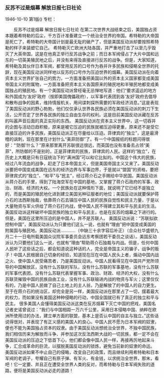 ### 反苏不过是烟幕  解放日报七日社论

1946-10-10
第1版()
专栏：

　　反苏不过是烟幕
    解放日报七日社论
    在第二次世界大战结束之后，美国独占资本跟着希特勒的后尘，千方百计准备建立一个统治全世界的帝国。希特勒的大帝国是死亡了，希特勒的大帝国计划是最无耻的破产了，但是美国反动派却要按照希特勒的样子来装塑它自己。
    希特勒灭亡欧洲大陆各国，并严重地打击了以至几乎毁灭了大英帝国，这是在他真正举行反苏战争之前；而日本军阀侵占了大片中国和远东的一切英美殖民地之后，并没有来得及直接进行反苏的战争。但是，大家知道，希特勒及其伙伴日本军阀，都曾用反苏的口号作为吞并许多民族和侵略全世界的托辞，现在美国反动派同样地以反苏的口号作为压迫世界的烟幕。美国反动派在向着资本主义世界扩张自己的势力，一方面准备把美国以外的资本主义国家都变成美国帝国主义的附属物，一方面准备把资本主义各国原来的殖民地和半殖民地都变成美国独占的殖民地。有一个美国反动派曾经毫无忌惮地写道：他们“要求遥远的地方和外国成为‘友好’政府（按即美国傀儡政府），以军事代表团到各‘友好’政府去倡导和散布战争的因素，维持情报机关，用间谍刺探所需要的军政经济消息。”这是表现了美国反动派的野心勃勃，他们仅仅承认世界各民族必须在美国反动派的刺刀下生活，公开否定了世界各民族的独立自由生存的权利。这是目前美国反动派藏在反苏的叫嚣声音后面的真正实际的东西。
    美国反动派在资本主义世界中，这一切吞并的企图与活动日趋积极，原来是被它压迫的民族就被压迫得更重，原来还不是受它直接压迫的许多民族，美国反动派正在尽量给以压迫。菲律宾的“独立”，这是最滑稽的讽刺，现在那里在计划什么“美菲防御”了。有一个中国报纸的标题问得很好：“‘防御’什么？”原来那里离开苏联很远很远，而英国也没有准备去占领“美菲”，所防御的不是别的，正是菲律宾的民族，菲律宾的人民。这样的“独立”，在历史上大概是只有日寇统治下的“满洲国”可以和它比拟的。中国这个伟大的民族，经过八年流血的战争，赶走了日本帝国主义，但是美国帝国主义又来了。美国反动派要把中国变成美国在远东的经济边界与军事边界，于是就以“盟国”的资格，要把菲律宾式的“独立”、“和平”与“民主”，经过蒋介石之手赐给中华民国。美国反动派从蒋介石的手里，得到了陆海空军在中国的基地，又掌握了蒋介石政府的军事、政治、财政、经济的大权。一个民族处在这种情形下面，就说明了它已经不是独立的，而是美国的殖民地化进到建立美国劣种征服者的地位；美国反动派就要保护蒋介石的法西斯独裁，依靠蒋介石去镇压中国人民的民族自觉性和民主力量，于是以大量物资与军火供给了蒋介石打内战，使中国人民不得建立其和平与民主的生活。美国反动派这样破坏中国民族的独立和平与民主，也是在反苏的烟幕之下进行的。但是，美国在这里所压迫的是中国人，并不是苏联人。
    美国反动派说：“苏联拟欲控制中国”，美国反动派认为只要他们这么一说，也就有“理由”把中国变成美国的附属国与殖民地。美国反动派…………（中缺三十余字容后补正）（合众社华盛顿九月二十一日电所载美国众议院军事委员会远东考察团若干委员之谈话）。美国反动派认为只要他们这么一说，也就有“理由”帮助蒋介石独裁与内战。但是，任何中国人民听了这些话之后，都会知道说这种话的人，完全是帝国主义的骗子，战争的贩子！中国人民根据自己切身的经验，知道现在压在中国人民头上者，煽动中国内战之火、使中国人民受痛苦者，乃是美国反动派。中国人民看得见在中国共产党所领导的中国解放区，没有什么苏联的军队，没有什么苏联的军事基地，没有什么苏联的军事代表团，没有什么苏联代表掌握军事、政治、财政、经济的大权，没有什么苏联货摧毁中国的民族自由工业，没有什么苏联输进内战的物资与军火；这里仅仅有的，乃是中国人民做了自己土地上的主人翁，乃是解放了的中国人的自力更生。至于在蒋介石的统治区，却完全是另一样，美国反动派在那里占了一切，摆着最大的权力，而如果没有美国这种种侵略的行动，中国全国就已有了真正的独立和平与民主。
    很多美国人会懂得美国反动派这类在反苏烟幕下灭亡中国的把戏，美国名记者史诺曾说过：“我们与中国相距一万六千公里，采用日本侵略中国、纳粹在欧洲所使用过的办法，建立单方面的联盟，基本上是否认中国的自主与独立。”这些话说得很对，并表现了有正义感的美国人的良心。中国人民不愿为日本军阀的奴隶，便也不能为美国独占资本的奴隶。由于美国反动派想统治全世界，不独中国民族，我们相信历来为解放而斗争、并参加这次反法西斯大战的一切民族，都一定不会在美国反动派的压迫之下低首下心，他们都会像中国人民一样，再接再厉地起来斗争，汇合成革命的巨流，以摆脱美国反动派的锁炼，避免当前新的奴隶的命运。
    美国反动派如果不中止自己的侵略，改变自己的政策，而且继续利用希特勒和日本军阀的老调子，夸耀自己有原子弹、有军火、有金钱，以求统治全世界，那末，看吧！它一定要、并且正在遭受全世界人类的反对，而希特勒与日本军阀失败的道路，便将是美国反动派必走的道路！
